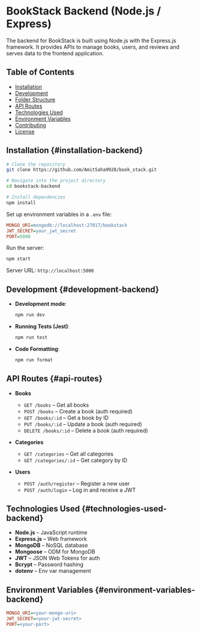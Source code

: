 # BookStack Backend (Node.js / Express)

The backend for BookStack is built using Node.js with the Express.js framework. It provides APIs to manage books, users, and reviews and serves data to the frontend application.

## Table of Contents

- [Installation](#installation-backend)
- [Development](#development-backend)
- [Folder Structure](#folder-structure-backend)
- [API Routes](#api-routes)
- [Technologies Used](#technologies-used-backend)
- [Environment Variables](#environment-variables-backend)
- [Contributing](#contributing-backend)
- [License](#license-backend)

## Installation {#installation-backend}

```bash
# Clone the repository
git clone https://github.com/AmitSaha9928/book_stack.git

# Navigate into the project directory
cd bookstack-backend

# Install dependencies
npm install
```

Set up environment variables in a `.env` file:
```ini
MONGO_URI=mongodb://localhost:27017/bookstack
JWT_SECRET=your_jwt_secret
PORT=5000
```

Run the server:
```bash
npm start
```  
Server URL: `http://localhost:5000`

## Development {#development-backend}

- **Development mode**:
  ```bash
  npm run dev
  ```

- **Running Tests (Jest)**:
  ```bash
  npm run test
  ```

- **Code Formatting**:
  ```bash
  npm run format
  ```


## API Routes {#api-routes}

- **Books**
  - `GET /books` – Get all books
  - `POST /books` – Create a book (auth required)
  - `GET /books/:id` – Get a book by ID
  - `PUT /books/:id` – Update a book (auth required)
  - `DELETE /books/:id` – Delete a book (auth required)

- **Categories**
  - `GET /categories` – Get all categories
  - `GET /categories/:id` – Get category by ID

- **Users**
  - `POST /auth/register` – Register a new user
  - `POST /auth/login` – Log in and receive a JWT

## Technologies Used {#technologies-used-backend}

- **Node.js** – JavaScript runtime
- **Express.js** – Web framework
- **MongoDB** – NoSQL database
- **Mongoose** – ODM for MongoDB
- **JWT** – JSON Web Tokens for auth
- **Bcrypt** – Password hashing
- **dotenv** – Env var management

## Environment Variables {#environment-variables-backend}

```ini
MONGO_URI=<your-mongo-uri>
JWT_SECRET=<your-jwt-secret>
PORT=<your-port>
```

